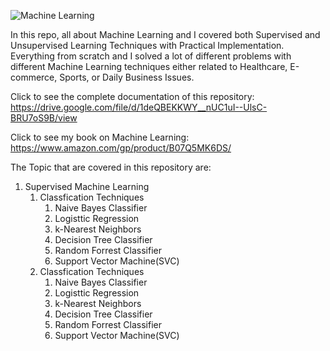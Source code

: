 ![Machine Learning](https://pbs.twimg.com/media/FdM-qm1WQAAWN6b?format=jpg&name=medium)

In this repo, all about Machine Learning and I covered both Supervised and Unsupervised Learning Techniques with Practical Implementation. Everything from scratch and I solved a lot of different problems with different Machine Learning techniques either related to Healthcare, E-commerce, Sports, or Daily Business Issues.

Click to see the complete documentation of this repository: <br>
https://drive.google.com/file/d/1deQBEKKWY__nUC1uI--UlsC-BRU7oS9B/view

Click to see my book on Machine Learning: <br>
https://www.amazon.com/gp/product/B07Q5MK6DS/

The Topic that are covered in this repository are:

1. Supervised Machine Learning <br>
    1. Classfication Techniques <br>
        1. Naive Bayes Classifier
        2. Logisttic Regression
        3. k-Nearest Neighbors
        4. Decision Tree Classifier
        5. Random Forrest Classifier
        6. Support Vector Machine(SVC)
     1. Classfication Techniques <br>
        1. Naive Bayes Classifier
        2. Logisttic Regression
        3. k-Nearest Neighbors
        4. Decision Tree Classifier
        5. Random Forrest Classifier
        6. Support Vector Machine(SVC)
                









